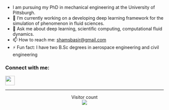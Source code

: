 -  I am pursuing my PhD in mechanical engineering at the University of Pittsburgh.
- 🔭 I’m currently working on a developing deep learning framework for the simulation of phenomenon in fluid sciences. 
- 💬 Ask me about deep learning, scientific computing, computational fluid dynamics.
- 📫 How to reach me: shamsbasir@gmail.com
- ⚡ Fun fact: I have two B.Sc degrees in aerospace engineering and civil engineering

<p align="center">
<h3 align="left">Connect with me:</h3>
<p align="left">
<a href="https://www.linkedin.com/in/shamsulhaqbasir/" target="blank"><img align="center](https://www.linkedin.com/in/shamsulhaqbasir/" src="https://raw.githubusercontent.com/rahuldkjain/github-profile-readme-generator/master/src/images/icons/Social/linked-in-alt.svg" height="30" width="30" /></a> 
  
---
</p>
 <p align="center"> 
  Visitor count<br>
   <img src="https://profile-counter.glitch.me/shamsbasir/count.svg" />
</p>
